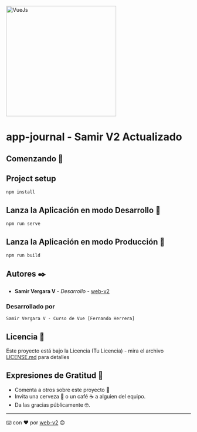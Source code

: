 <a href="https://vuejs.org" target="_blank"><img src="https://upload.wikimedia.org/wikipedia/commons/9/95/Vue.js_Logo_2.svg" width="300" height="300" alt="VueJs" /></a>

# app-journal - Samir V2 Actualizado

## Comenzando 🚀
## Project setup
```
npm install
```

## Lanza la Aplicación en modo Desarrollo 🚀
```
npm run serve
```

## Lanza la Aplicación en modo Producción 🚀
```
npm run build
```
## Autores ✒️

* **Samir Vergara V** - *Desarrollo* - [web-v2](https://github.com/web-v2)
### Desarrollado por
```
Samir Vergara V - Curso de Vue [Fernando Herrera]
```

## Licencia 📄

Este proyecto está bajo la Licencia (Tu Licencia) - mira el archivo [LICENSE.md](LICENSE.md) para detalles

## Expresiones de Gratitud 🎁

* Comenta a otros sobre este proyecto 📢
* Invita una cerveza 🍺 o un café ☕ a alguien del equipo. 
* Da las gracias públicamente 🤓.
---
⌨️ con ❤️ por [web-v2](https://github.com/web-v2) 😊

